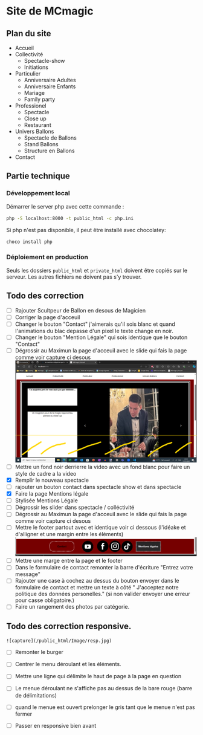 # Site de MCmagic

## Plan du site

- Accueil
- Collectivité
    - Spectacle-show
    - Initiations
- Particulier
    - Anniversaire Adultes
    - Anniversaire Enfants
    - Mariage
    - Family party
- Professionel
    - Spectacle
    - Close up
    - Restaurant
- Univers Ballons
    - Spectacle de Ballons
    - Stand Ballons
    - Structure en Ballons
- Contact

## Partie technique
### Développement local
Démarrer le server php avec cette commande :
```sh
php -S localhost:8000 -t public_html -c php.ini
```

Si php n'est pas disponible, il peut être installé avec chocolatey:
```sh
choco install php
```

### Déploiement en production
Seuls les dossiers `public_html` et `private_html` doivent être copiés sur le serveur.
Les autres fichiers ne doivent pas s'y trouver. 

## Todo des correction

- [ ] Rajouter Scultpeur de Ballon en desous de Magicien
- [ ] Corriger la page d'acceuil
- [ ] Changer le bouton "Contact" j'aimerais qu'il sois blanc et quand l'animations du blac depasse d'un pixel le texte change en noir.
- [ ] Changer le bouton "Mention Légale"  qui sois identique que le bouton "Contact"
- [ ] Dégrossir au Maximun la page d'acceuil avec le slide qui fais la page comme voir capture ci desous
 ![capture](/public_html/Image/test.jpg)
 - [ ] Mettre un fond noir derrierre la video avec un fond blanc pour faire un style de cadre a la video
 - [x] Remplir le nouveau spectacle
 - [ ] rajouter un bouton contact dans spectacle show et dans spectacle
 - [x] Faire la page Mentions légale 
 - [ ] Stylisée Mentions Légale
 - [ ] Dégrossir les slider dans spectacle / colléctivité
 - [ ] Dégrossir au Maximun la page d'acceuil avec le slide qui fais la page comme voir capture ci desous
 - [ ] Mettre le footer partout avec et identique voir ci dessous (l'idéake et d'alligner et une margin entre les éléments)
 ![capture](/public_html/Image/footer.jpg)
 - [ ] Mettre une marge entre la page et le footer
 - [ ] Dans le formulaire de contact remonter la barre d'écriture "Entrez votre message"
 - [ ] Rajouter une case à cochez au dessus du bouton envoyer dans le formulaire de contact et mettre un texte à côté " J'acceptez notre politique des données personelles." (si non valider envoyer une erreur pour casse obligatoire.)
  - [ ] Faire un rangement des photos par catégorie.

  ## Todo des correction responsive.

    ![capture](/public_html/Image/resp.jpg)
   - [ ] Remonter le burger
   - [ ] Centrer le menu déroulant et les éléments.
   - [ ] Mettre une ligne qui délimite le haut de page à la page en question
   - [ ] Le menue déroulant ne s'affiche pas au dessus de la bare rouge (barre de délimitations)
   - [ ] quand le menue est ouvert prelonger le gris tant que le menue n'est pas fermer
   - [ ] Passer en responsive bien avant 
   





